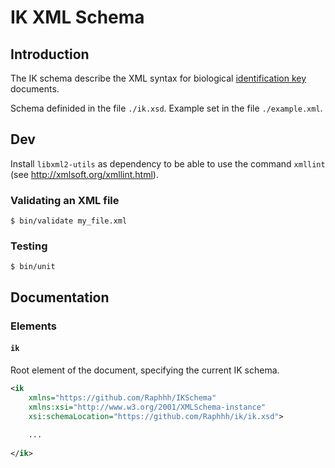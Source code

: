 # IK XML Schema

## Introduction

The IK schema describe the XML syntax for biological [identification key](https://en.wikipedia.org/wiki/Identification_key) documents.

Schema definided in the file `./ik.xsd`.
Example set in the file `./example.xml`.


## Dev

Install `libxml2-utils` as dependency to be able to use the command `xmllint` (see http://xmlsoft.org/xmllint.html).

### Validating an XML file

 ```shell
 $ bin/validate my_file.xml
 ```

### Testing

 ```shell
 $ bin/unit
 ```


## Documentation

### Elements
 
#### `ik`

Root element of the document, specifying the current IK schema.

```xml
<ik 
	xmlns="https://github.com/Raphhh/IKSchema"
	xmlns:xsi="http://www.w3.org/2001/XMLSchema-instance"
	xsi:schemaLocation="https://github.com/Raphhh/ik/ik.xsd">
	
	...
	
</ik>
```
 	
